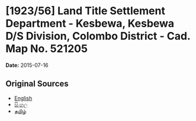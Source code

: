 # [1923/56] Land Title Settlement Department - Kesbewa, Kesbewa D/S Division, Colombo District - Cad. Map No. 521205

**Date:** 2015-07-16

## Original Sources

- [English](https://documents.gov.lk/view/extra-gazettes/2015/7/1923-56_E.pdf)
- [සිංහල](https://documents.gov.lk/view/extra-gazettes/2015/7/1923-56_S.pdf)
- [தமிழ்](https://documents.gov.lk/view/extra-gazettes/2015/7/1923-56_T.pdf)
